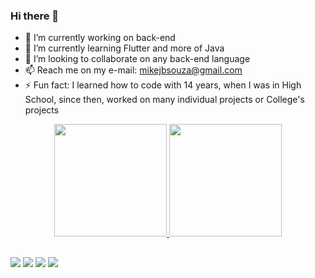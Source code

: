 ### Hi there 👋
- 🔭 I’m currently working on back-end
- 🌱 I’m currently learning Flutter and more of Java
- 👯 I’m looking to collaborate on any back-end language
- 📫 Reach me on my e-mail: mikejbsouza@gmail.com
- ⚡ Fun fact: I learned how to code with 14 years, when I was in High School, since then, worked on many individual projects or College's projects

<div align="center">
  <a href="https://github.com/mikejhoeb">
  <img height="180em" src="https://github-readme-stats.vercel.app/api?username=mikejhoeb&show_icons=true&theme=dark&include_all_commits=true&count_private=true"/>
  <img height="180em" src="https://github-readme-stats.vercel.app/api/top-langs/?username=mikejhoeb&layout=compact&langs_count=7&theme=dark"/>
</div>
  
  ##
  
  <div> 
  <a href="https://instagram.com/mikejhoe" target="_blank"><img src="https://img.shields.io/badge/-Instagram-%23E4405F?style=for-the-badge&logo=instagram&logoColor=white" target="_blank"></a>
 	<a href="https://www.twitch.tv/mikejhoeb" target="_blank"><img src="https://img.shields.io/badge/Twitch-9146FF?style=for-the-badge&logo=twitch&logoColor=white" target="_blank"></a>
  <a href = "mailto:mikejbsouza@gmail.com"><img src="https://img.shields.io/badge/-Gmail-%23333?style=for-the-badge&logo=gmail&logoColor=red" target="_blank"></a>
  <a href="https://www.linkedin.com/in/mike-jhoe/" target="_blank"><img src="https://img.shields.io/badge/-LinkedIn-%230077B5?style=for-the-badge&logo=linkedin&logoColor=white" target="_blank"></a> 
    
  </div>

